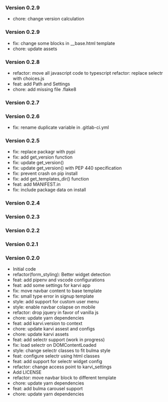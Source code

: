 ### Version 0.2.9
- chore: change version calculation

### Version 0.2.9
- fix: change some blocks in __base.html template
- chore: update assets

### Version 0.2.8
- refactor: move all javascript code to typescript refactor: replace selectr with choices.js
- feat: add Path and Settings
- chore: add missing file .flake8

### Version 0.2.7

### Version 0.2.6
- fix: rename duplicate variable in .gitlab-ci.yml

### Version 0.2.5
- fix: replace packagr with pypi
- fix: add get_version function
- fix: update get_version()
- fix: update get_version() with PEP 440 specification
- fix: prevent crash on pip install
- fix: add get_templates_dir() function
- feat: add MANIFEST.in
- fix: include package data on install

### Version 0.2.4

### Version 0.2.3

### Version 0.2.2

### Version 0.2.1

### Version 0.2.0
- Initial code
- refactor(form_styling): Better widget detection
- feat: add pipenv and vscode configurations
- feat: add some settings for karvi app
- fix: move navbar content to base template
- fix: small type error in signup template
- style: add support for custom user menu
- style: enable navbar colapse on mobile
- refactor: drop jquery in favor of vanilla js
- chore: update yarn dependencies
- feat: add karvi.version to context
- chore: update karvi assest and configs
- chore: update karvi assets
- feat: add selectr support (work in progress)
- fix: load selectr on DOMContentLoaded
- style: change selectr classes to fit bulma style
- feat: configure selectr using html classes
- feat: add support for selectr widget config
- refactor: change access point to karvi_settings
- Add LICENSE
- refactor: move navbar block to different template
- chore: update yarn dependencies
- feat: add bulma carousel support
- chore: update yarn dependencies

